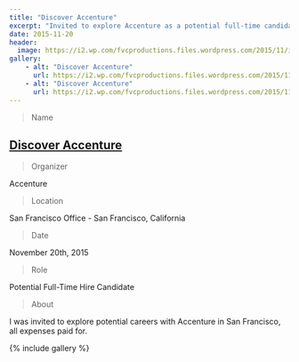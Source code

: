```yaml
---
title: "Discover Accenture"
excerpt: "Invited to explore Accenture as a potential full-time candidate."
date: 2015-11-20
header:
  image: https://i2.wp.com/fvcproductions.files.wordpress.com/2015/11/img_0108.jpg
gallery:
    - alt: "Discover Accenture"
      url: https://i2.wp.com/fvcproductions.files.wordpress.com/2015/11/kate-selfie.jpg
    - alt: "Discover Accenture"
      url: https://i2.wp.com/fvcproductions.files.wordpress.com/2015/11/img_0108.jpg
---
```


> Name

## <a title="Accenture" href="https://www.accenture.com/us-en" target="_blank">Discover Accenture</a>

> Organizer

Accenture

> Location

San Francisco Office - San Francisco, California

> Date

November 20th, 2015

> Role

Potential Full-Time Hire Candidate

> About

I was invited to explore potential careers with Accenture in San Francisco, all expenses paid for.

{% include gallery %}